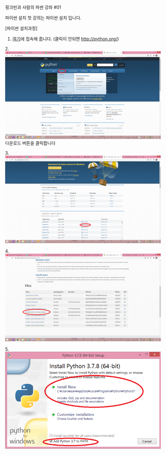 핑크빈과 사람의 파썬 강좌 #01

파이썬 설치
첫 강의는 파이썬 설치 입니다.

[파이썬 설치과정]
1. [여기](http://python.org/)에 접속해 줍니다. (클릭이 안되면 http://python.org/)

2.![테스트](.//PythonDownload_1.png)
다운로드 버튼을 클릭합니다

3.![테스트](.//PythonDownload_2.png)

4.![테스트](.//PythonDownload_3.png)

5.![테스트](.//PythonDownload_4.png)

